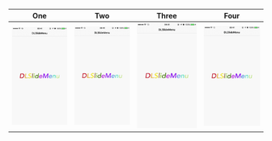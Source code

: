 

One|Two|Three|Four
------------ | ------------- | ------------| ------------
![](https://github.com/Liqiankun/DLAnimations/raw/master/GIFS/DLSlideMenu.gif)|![](https://github.com/Liqiankun/DLAnimations/raw/master/GIFS/DLSlideMenu.gif)|![](https://github.com/Liqiankun/DLAnimations/raw/master/GIFS/DLSlideMenu.gif)|![](https://github.com/Liqiankun/DLAnimations/raw/master/GIFS/DLSlideMenu.gif)
